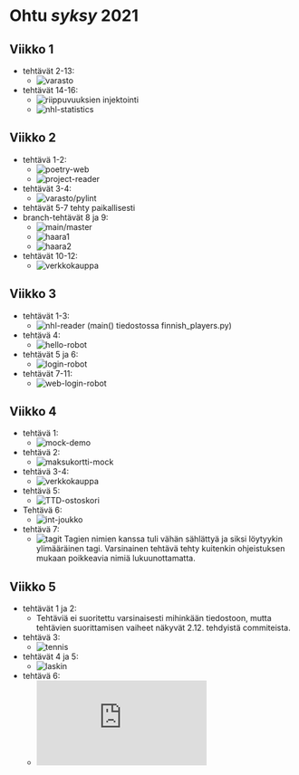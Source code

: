 # Ohtu *syksy* 2021
## Viikko 1
* tehtävät 2-13:
  - ![varasto](https://github.com/J-Uhero/ohtu-2021-viikko1)
* tehtävät 14-16:
  - ![riippuvuuksien injektointi](https://github.com/J-Uhero/ohtu-kevat-2021/tree/main/viikko1/riippuvuuksien-injektointi-1)
  - ![nhl-statistics](https://github.com/J-Uhero/ohtu-kevat-2021/tree/main/viikko1/nhl-statistics-1)

## Viikko 2
* tehtävä 1-2:
  - ![poetry-web](https://github.com/J-Uhero/ohtu-kevat-2021/tree/main/viikko2/poetry-web)
  - ![project-reader](https://github.com/J-Uhero/ohtu-kevat-2021/tree/main/viikko2/project-reader)
* tehtävät 3-4:
  - ![varasto/pylint](https://github.com/J-Uhero/ohtu-2021-viikko1)
* tehtävät 5-7 tehty paikallisesti
* branch-tehtävät 8 ja 9:
  - ![main/master](https://github.com/J-Uhero/ohtu-kevat-2021)
  - ![haara1](https://github.com/J-Uhero/ohtu-kevat-2021/tree/haara1)
  - ![haara2](https://github.com/J-Uhero/ohtu-kevat-2021/tree/haara2)
* tehtävät 10-12:
  - ![verkkokauppa](https://github.com/J-Uhero/ohtu-kevat-2021/tree/main/viikko2/verkkokauppa-1) 

## Viikko 3
* tehtävät 1-3:
   - ![nhl-reader](https://github.com/J-Uhero/ohtu-kevat-2021/tree/main/viikko3/nhl-reader) (main() tiedostossa finnish_players.py)
* tehtävä 4:
   - ![hello-robot](https://github.com/J-Uhero/ohtu-kevat-2021/tree/main/viikko3/hello-robot)
* tehtävät 5 ja 6:
   - ![login-robot](https://github.com/J-Uhero/ohtu-kevat-2021/tree/main/viikko3/login-robot)
* tehtävät 7-11:
   - ![web-login-robot](https://github.com/J-Uhero/ohtu-kevat-2021/tree/main/viikko3/web-login-robot)
 
 ## Viikko 4
 * tehtävä 1:
   - ![mock-demo](https://github.com/J-Uhero/ohtu-syksy-2021/tree/main/viikko4/mock-demo)
 * tehtävä 2:
   - ![maksukortti-mock](https://github.com/J-Uhero/ohtu-syksy-2021/tree/main/viikko4/maksukortti-mock)
 * tehtävä 3-4:
   - ![verkkokauppa](https://github.com/J-Uhero/ohtu-syksy-2021/tree/main/viikko4/verkkokauppa)
 * tehtävä 5:
   - ![TTD-ostoskori](https://github.com/J-Uhero/ohtu-syksy-2021/tree/main/viikko4/ttd-ostoskori)
 * Tehtävä 6:
   - ![int-joukko](https://github.com/J-Uhero/ohtu-syksy-2021/tree/main/viikko4/int-joukko)
 * tehtävä 7:
   - ![tagit](https://github.com/J-Uhero/ohtu-syksy-2021/tags) Tagien nimien kanssa tuli vähän sählättyä ja siksi löytyykin ylimääräinen tagi. Varsinainen tehtävä tehty kuitenkin ohjeistuksen mukaan poikkeavia nimiä lukuunottamatta.

## Viikko 5
* tehtävät 1 ja 2:
  - Tehtäviä ei suoritettu varsinaisesti mihinkään tiedostoon, mutta tehtävien suorittamisen vaiheet näkyvät 2.12. tehdyistä commiteista.
* tehtävä 3:
  - ![tennis](https://github.com/J-Uhero/ohtu-syksy-2021/tree/main/viikko5/tennis)
* tehtävät 4 ja 5:
  - ![laskin](https://github.com/J-Uhero/ohtu-syksy-2021/tree/main/viikko5/laskin)
* tehtävä 6:
  - ![retrospektiivi](https://github.com/J-Uhero/ohtu-syksy-2021/blob/main/retro.md)
